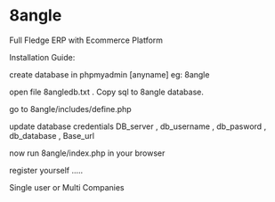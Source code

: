 # 8angle
Full Fledge ERP with Ecommerce Platform



Installation Guide:


create database in phpmyadmin [anyname] eg: 8angle

open file 8angledb.txt  . Copy sql to 8angle database.

go to 8angle/includes/define.php

update database credentials DB_server , db_username , db_pasword , db_database , Base_url   

now run 8angle/index.php in your browser

register yourself .....  

Single user or Multi Companies
